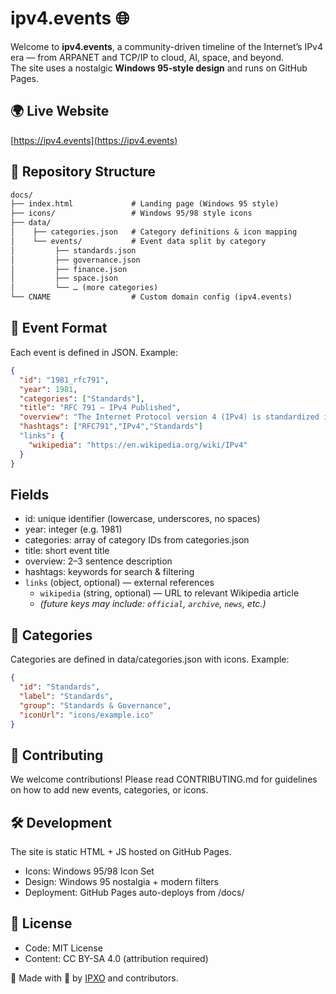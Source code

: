 # ipv4.events 🌐

Welcome to **ipv4.events**, a community-driven timeline of the Internet’s IPv4 era — from ARPANET and TCP/IP to cloud, AI, space, and beyond.  
The site uses a nostalgic **Windows 95-style design** and runs on GitHub Pages.

## 🌍 Live Website
[https://ipv4.events](https://ipv4.events)

## 📂 Repository Structure
```txt
docs/
├── index.html             # Landing page (Windows 95 style)
├── icons/                 # Windows 95/98 style icons
├── data/
│    ├── categories.json   # Category definitions & icon mapping
│    └── events/           # Event data split by category
│         ├── standards.json
│         ├── governance.json
│         ├── finance.json
│         ├── space.json
│         └── … (more categories)
└── CNAME                  # Custom domain config (ipv4.events)
```

## 📝 Event Format
Each event is defined in JSON. Example:

```json
{
  "id": "1981_rfc791",
  "year": 1981,
  "categories": ["Standards"],
  "title": "RFC 791 — IPv4 Published",
  "overview": "The Internet Protocol version 4 (IPv4) is standardized in RFC 791, defining the dominant packet format for decades.",
  "hashtags": ["RFC791","IPv4","Standards"]
  "links": {
    "wikipedia": "https://en.wikipedia.org/wiki/IPv4"
  }  
}
```

## Fields
* id: unique identifier (lowercase, underscores, no spaces)
* year: integer (e.g. 1981)
* categories: array of category IDs from categories.json
* title: short event title
* overview: 2–3 sentence description
* hashtags: keywords for search & filtering
* `links` (object, optional) — external references  
  * `wikipedia` (string, optional) — URL to relevant Wikipedia article  
  * *(future keys may include: `official`, `archive`, `news`, etc.)*

## 📂 Categories
Categories are defined in data/categories.json with icons. Example:
```json
{
  "id": "Standards",
  "label": "Standards",
  "group": "Standards & Governance",
  "iconUrl": "icons/example.ico"
}
```
## 🤝 Contributing
We welcome contributions!
Please read CONTRIBUTING.md for guidelines on how to add new events, categories, or icons.

## 🛠 Development
The site is static HTML + JS hosted on GitHub Pages.
* Icons: Windows 95/98 Icon Set
* Design: Windows 95 nostalgia + modern filters
* Deployment: GitHub Pages auto-deploys from /docs/

## 📜 License
* Code: MIT License
* Content: CC BY-SA 4.0 (attribution required)

👾 Made with 💾 by [IPXO](https://www.ipxo.com) and contributors.
